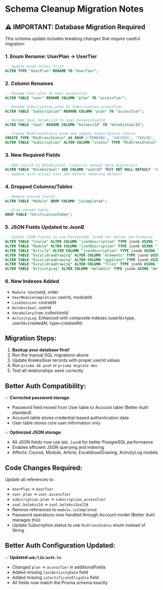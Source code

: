 # Schema Cleanup Migration Notes

## ⚠️ IMPORTANT: Database Migration Required

This schema update includes breaking changes that require careful migration:

### 1. Enum Rename: UserPlan → UserTier
```sql
-- Update enum values first
ALTER TYPE "UserPlan" RENAME TO "UserTier";
```

### 2. Column Renames
```sql
-- Rename User.plan to User.accessTier
ALTER TABLE "user" RENAME COLUMN "plan" TO "accessTier";

-- Rename Subscription.plan to Subscription.accessTier
ALTER TABLE "Subscription" RENAME COLUMN "plan" TO "accessTier";

-- Rename Soal.koleksiId to Soal.koleksiSoalId
ALTER TABLE "Soal" RENAME COLUMN "koleksiId" TO "koleksiSoalId";

-- Create MidtransStatus enum and update Subscription.status
CREATE TYPE "MidtransStatus" AS ENUM ('PENDING', 'SUCCESS', 'FAILED', 'CHALLENGE', 'SETTLEMENT', 'CAPTURE', 'EXPIRE', 'CANCEL');
ALTER TABLE "Subscription" ALTER COLUMN "status" TYPE "MidtransStatus" USING "status"::"MidtransStatus";
```

### 3. New Required Fields
```sql
-- Add userId to KoleksiSoal (requires manual data migration)
ALTER TABLE "KoleksiSoal" ADD COLUMN "userId" TEXT NOT NULL DEFAULT 'temp-user-id';
-- Update with actual user IDs before removing default
```

### 4. Dropped Columns/Tables
```sql
-- Remove unused fields
ALTER TABLE "Module" DROP COLUMN "isCompleted";

-- Drop unused table
DROP TABLE "VerificationToken";
```

### 5. JSON Fields Updated to JsonB
```sql
-- Update JSON fields to use PostgreSQL JsonB for better performance
ALTER TABLE "Course" ALTER COLUMN "jsonDescription" TYPE jsonb USING "jsonDescription"::jsonb;
ALTER TABLE "Module" ALTER COLUMN "jsonDescription" TYPE jsonb USING "jsonDescription"::jsonb;
ALTER TABLE "Article" ALTER COLUMN "jsonDescription" TYPE jsonb USING "jsonDescription"::jsonb;
ALTER TABLE "ExcalidrawDrawing" ALTER COLUMN "elements" TYPE jsonb USING "elements"::jsonb;
ALTER TABLE "ExcalidrawDrawing" ALTER COLUMN "appState" TYPE jsonb USING "appState"::jsonb;
ALTER TABLE "ExcalidrawDrawing" ALTER COLUMN "files" TYPE jsonb USING "files"::jsonb;
ALTER TABLE "ActivityLog" ALTER COLUMN "metadata" TYPE jsonb USING "metadata"::jsonb;
```

### 6. New Indexes Added
- `Module`: courseId, order
- `UserModuleCompletion`: userId, moduleId
- `LiveSession`: courseId
- `KoleksiSoal`: userId
- `VocabularyItem`: collectionId
- `ActivityLog`: Enhanced with composite indexes (userId+type, userId+createdAt, type+createdAt)

## Migration Steps:

1. **Backup your database first!**
2. Run the manual SQL migrations above
3. Update KoleksiSoal records with proper userId values
4. Run `prisma db push` or `prisma migrate dev`
5. Test all relationships work correctly

## Better Auth Compatibility:

✅ **Corrected password storage**:
- Password field moved from User table to Account table (Better Auth standard)
- Account table stores credential-based authentication data
- User table stores core user information only

✅ **Optimized JSON storage**:
- All JSON fields now use `@db.JsonB` for better PostgreSQL performance
- Enables efficient JSON querying and indexing
- Affects: Course, Module, Article, ExcalidrawDrawing, ActivityLog models

## Code Changes Required:

Update all references to:
- `UserPlan` → `UserTier`
- `user.plan` → `user.accessTier`
- `subscription.plan` → `subscription.accessTier`
- `soal.koleksiId` → `soal.koleksiSoalId`
- Remove references to `module.isCompleted`
- Password operations now handled through Account model (Better Auth manages this)
- Update Subscription.status to use `MidtransStatus` enum instead of String

## Better Auth Configuration Updated:

✅ **Updated `web/lib/auth.ts`**:
- Changed `plan` → `accessTier` in additionalFields
- Added missing `lastActivityDate` field
- Added missing `isCertificateEligible` field
- All fields now match the Prisma schema exactly